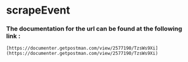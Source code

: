 # scrapeEvent


### The documentation for the url can be found at the following link :

```
[https://documenter.getpostman.com/view/2577190/TzsWs9Xi](https://documenter.getpostman.com/view/2577190/TzsWs9Xi)
```
